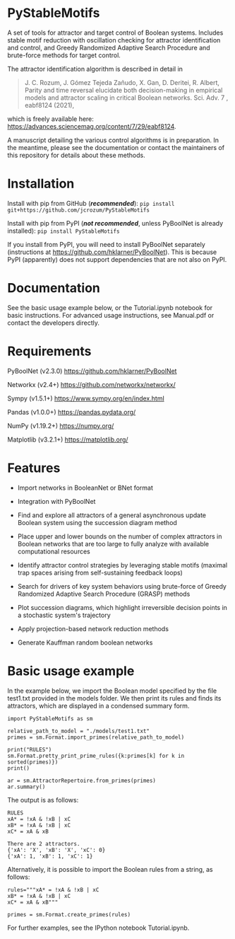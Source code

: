 # PyStableMotifs
A set of tools for attractor and target control of Boolean systems.
Includes stable motif reduction with oscillation checking for attractor identification and control, and Greedy Randomized Adaptive Search Procedure and brute-force methods for target control.

The attractor identification algorithm is described in detail in 

> J. C.  Rozum,  J. Gómez  Tejeda  Zañudo,  X. Gan,  D. Deritei,  R. Albert,  Parity  and  time reversal  elucidate  both  decision-making  in  empirical  models  and  attractor  scaling  in  critical  Boolean networks. Sci. Adv. 7 , eabf8124 (2021),

which is freely available here: https://advances.sciencemag.org/content/7/29/eabf8124.

A manuscript detailing the various control algorithms is in preparation. In the meantime, please see the documentation or contact the maintainers of this repository for details about these methods.

# Installation
Install with pip from GitHub (***recommended***):
`pip install git+https://github.com/jcrozum/PyStableMotifs`

Install with pip from PyPI (***not recommended***, unless PyBoolNet is already installed): `pip install PyStableMotifs`

If you install from PyPI, you will need to install PyBoolNet separately (instructions at https://github.com/hklarner/PyBoolNet). This is because PyPI (apparently) does not support dependencies that are not also on PyPI.

# Documentation
See the basic usage example below, or the Tutorial.ipynb notebook for basic instructions. For advanced usage instructions, see Manual.pdf or contact the developers directly.

# Requirements
PyBoolNet (v2.3.0) https://github.com/hklarner/PyBoolNet

Networkx (v2.4+) https://github.com/networkx/networkx/

Sympy (v1.5.1+) https://www.sympy.org/en/index.html

Pandas (v1.0.0+) https://pandas.pydata.org/

NumPy (v1.19.2+) https://numpy.org/

Matplotlib (v3.2.1+) https://matplotlib.org/

# Features
- Import networks in BooleanNet or BNet format

- Integration with PyBoolNet

- Find and explore all attractors of a general asynchronous update Boolean system using the succession diagram method

- Place upper and lower bounds on the number of complex attractors in Boolean networks that are too large to fully analyze with available computational resources

- Identify attractor control strategies by leveraging stable motifs (maximal trap spaces arising from self-sustaining feedback loops)

- Search for drivers of key system behaviors using brute-force of Greedy Randomized Adaptive Search Procedure (GRASP) methods

- Plot succession diagrams, which highlight irreversible decision points in a stochastic system's trajectory

- Apply projection-based network reduction methods

- Generate Kauffman random boolean networks

# Basic usage example
In the example below, we import the Boolean model specified by the file test1.txt provided in the models folder. We then print its rules and finds its attractors, which are displayed in a condensed summary form.

    import PyStableMotifs as sm

    relative_path_to_model = "./models/test1.txt"
    primes = sm.Format.import_primes(relative_path_to_model)

    print("RULES")
    sm.Format.pretty_print_prime_rules({k:primes[k] for k in sorted(primes)})
    print()

    ar = sm.AttractorRepertoire.from_primes(primes)
    ar.summary()

The output is as follows:

    RULES
    xA* = !xA & !xB | xC
    xB* = !xA & !xB | xC
    xC* = xA & xB

    There are 2 attractors.
    {'xA': 'X', 'xB': 'X', 'xC': 0}
    {'xA': 1, 'xB': 1, 'xC': 1}

Alternatively, it is possible to import the Boolean rules from a string, as follows:

    rules="""xA* = !xA & !xB | xC
    xB* = !xA & !xB | xC
    xC* = xA & xB"""
    
    primes = sm.Format.create_primes(rules)

For further examples, see the IPython notebook Tutorial.ipynb.
